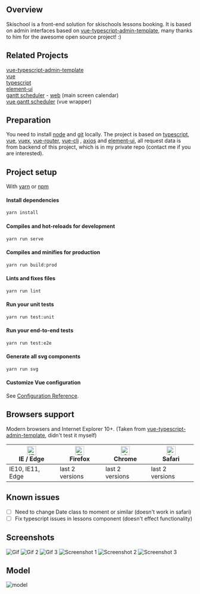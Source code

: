 
## Overview

Skischool is a front-end solution for skischools lessons booking. It is based on admin interfaces based on [vue-typescript-admin-template](http://armour.github.io/vue-typescript-admin-template), many thanks to him for the awesome open source project! :)

## Related Projects
[vue-typescript-admin-template](http://armour.github.io/vue-typescript-admin-template) \
[vue](https://github.com/vuejs/vue) \
[typescript](https://www.typescriptlang.org/)   
[element-ui](https://github.com/ElemeFE/element) \
[gantt scheduler](https://github.com/neuronetio/gantt-schedule-timeline-calendar) - [web](https://neuronetio.github.io/gantt-schedule-timeline-calendar/) (main screen calendar) \
[vue gantt scheduler](https://github.com/neuronetio/vue-gantt-schedule-timeline-calendar) (vue wrapper)


## Preparation

You need to install [node](http://nodejs.org/) and [git](https://git-scm.com/) locally. The project is based on [typescript](https://www.typescriptlang.org/), [vue](https://vuejs.org/index.html), [vuex](https://vuex.vuejs.org/), [vue-router](https://router.vuejs.org/), [vue-cli](https://github.com/vuejs/vue-cli) , [axios](https://github.com/axios/axios) and [element-ui](https://github.com/ElemeFE/element), all request data is from backend of this project, which is in my private repo (contact me if you are interested).

## Project setup

With [yarn](https://yarnpkg.com/lang/en/) or [npm](https://www.npmjs.com/get-npm)

#### Install dependencies

```bash
yarn install
```

#### Compiles and hot-reloads for development

```bash
yarn run serve
```

#### Compiles and minifies for production

```bash
yarn run build:prod
```

#### Lints and fixes files

```bash
yarn run lint
```

#### Run your unit tests

```bash
yarn run test:unit
```

#### Run your end-to-end tests

```bash
yarn run test:e2e
```

#### Generate all svg components

```bash
yarn run svg
```

#### Customize Vue configuration

See [Configuration Reference](https://cli.vuejs.org/config/).

## Browsers support

Modern browsers and Internet Explorer 10+. (Taken from [vue-typescript-admin-template](http://armour.github.io/vue-typescript-admin-template), didn't test it myself)

| [<img src="https://raw.githubusercontent.com/alrra/browser-logos/master/src/edge/edge_48x48.png" alt="IE / Edge" width="24px" height="24px" />](http://godban.github.io/browsers-support-badges/)</br>IE / Edge | [<img src="https://raw.githubusercontent.com/alrra/browser-logos/master/src/firefox/firefox_48x48.png" alt="Firefox" width="24px" height="24px" />](http://godban.github.io/browsers-support-badges/)</br>Firefox | [<img src="https://raw.githubusercontent.com/alrra/browser-logos/master/src/chrome/chrome_48x48.png" alt="Chrome" width="24px" height="24px" />](http://godban.github.io/browsers-support-badges/)</br>Chrome | [<img src="https://raw.githubusercontent.com/alrra/browser-logos/master/src/safari/safari_48x48.png" alt="Safari" width="24px" height="24px" />](http://godban.github.io/browsers-support-badges/)</br>Safari |
| --------- | --------- | --------- | --------- |
| IE10, IE11, Edge| last 2 versions| last 2 versions| last 2 versions

## Known issues

- [ ] Need to change Date class to moment or similar (doesn't work in safari)
- [ ] Fix typescript issues in lessons component (doesn't effect functionality)

## Screenshots  
![Gif](https://raw.githubusercontent.com/simonharvan/skischool-frontend/master/docs/animation.gif)
![Gif 2](https://raw.githubusercontent.com/simonharvan/skischool-frontend/master/docs/animation2.gif)
![Gif 3](https://raw.githubusercontent.com/simonharvan/skischool-frontend/master/docs/animation3.gif)
![Screenshot 1](https://raw.githubusercontent.com/simonharvan/skischool-frontend/master/docs/screenshot1.png)
![Screenshot 2](https://raw.githubusercontent.com/simonharvan/skischool-frontend/master/docs/screenshot2.png)
![Screenshot 3](https://raw.githubusercontent.com/simonharvan/skischool-frontend/master/docs/screenshot3.png)

## Model 
![model](https://github.com/simonharvan/skischool-frontend/raw/master/docs/screenshot4.png)
